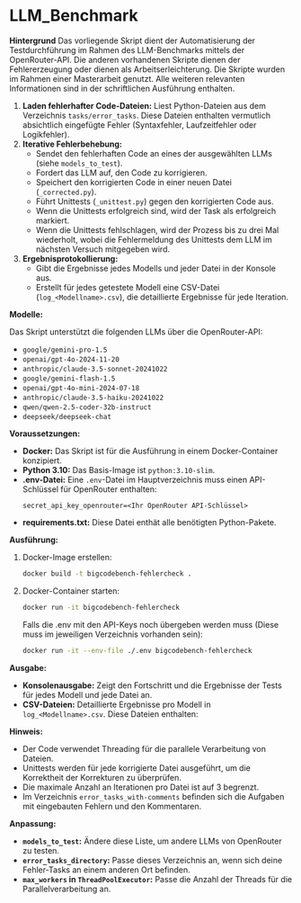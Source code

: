 # LLM_Benchmark

**Hintergrund**
Das vorliegende Skript dient der Automatisierung der Testdurchführung im Rahmen des LLM-Benchmarks mittels der OpenRouter-API. Die anderen vorhandenen Skripte dienen der Fehlererzeugung oder dienen als Arbeitserleichterung. Die Skripte wurden im Rahmen einer Masterarbeit genutzt. Alle weiteren relevanten Informationen sind in der schriftlichen Ausführung enthalten.


1.  **Laden fehlerhafter Code-Dateien:** Liest Python-Dateien aus dem Verzeichnis `tasks/error_tasks`. Diese Dateien enthalten vermutlich absichtlich eingefügte Fehler (Syntaxfehler, Laufzeitfehler oder Logikfehler).
2.  **Iterative Fehlerbehebung:**
    *   Sendet den fehlerhaften Code an eines der ausgewählten LLMs (siehe `models_to_test`).
    *   Fordert das LLM auf, den Code zu korrigieren.
    *   Speichert den korrigierten Code in einer neuen Datei (`_corrected.py`).
    *   Führt Unittests (`_unittest.py`) gegen den korrigierten Code aus.
    *   Wenn die Unittests erfolgreich sind, wird der Task als erfolgreich markiert.
    *   Wenn die Unittests fehlschlagen, wird der Prozess bis zu drei Mal wiederholt, wobei die Fehlermeldung des Unittests dem LLM im nächsten Versuch mitgegeben wird.
3.  **Ergebnisprotokollierung:**
    *   Gibt die Ergebnisse jedes Modells und jeder Datei in der Konsole aus.
    *   Erstellt für jedes getestete Modell eine CSV-Datei (`log_<Modellname>.csv`), die detaillierte Ergebnisse für jede Iteration.

**Modelle:**

Das Skript unterstützt die folgenden LLMs über die OpenRouter-API:

*   `google/gemini-pro-1.5`
*   `openai/gpt-4o-2024-11-20`
*   `anthropic/claude-3.5-sonnet-20241022`
*   `google/gemini-flash-1.5`
*   `openai/gpt-4o-mini-2024-07-18`
*   `anthropic/claude-3.5-haiku-20241022`
*   `qwen/qwen-2.5-coder-32b-instruct`
*   `deepseek/deepseek-chat`

**Voraussetzungen:**

*   **Docker:** Das Skript ist für die Ausführung in einem Docker-Container konzipiert.
*   **Python 3.10:** Das Basis-Image ist `python:3.10-slim`.
*   **.env-Datei:** Eine `.env`-Datei im Hauptverzeichnis muss einen API-Schlüssel für OpenRouter enthalten:
    ```
    secret_api_key_openrouter=<Ihr OpenRouter API-Schlüssel>
    ```
*   **requirements.txt:** Diese Datei enthät alle benötigten Python-Pakete.

**Ausführung:**

1.  Docker-Image erstellen:
    ```bash
    docker build -t bigcodebench-fehlercheck .
    ```
2.  Docker-Container starten:
    ```bash
    docker run -it bigcodebench-fehlercheck
    ```
    Falls die .env mit den API-Keys noch übergeben werden muss (Diese muss im jeweiligen Verzeichnis vorhanden sein):
    ```bash
    docker run -it --env-file ./.env bigcodebench-fehlercheck
    ```
   
**Ausgabe:**

*   **Konsolenausgabe:** Zeigt den Fortschritt und die Ergebnisse der Tests für jedes Modell und jede Datei an.
*   **CSV-Dateien:** Detaillierte Ergebnisse pro Modell in `log_<Modellname>.csv`. Diese Dateien enthalten:

**Hinweis:**

*   Der Code verwendet Threading für die parallele Verarbeitung von Dateien.
*   Unittests werden für jede korrigierte Datei ausgeführt, um die Korrektheit der Korrekturen zu überprüfen.
*   Die maximale Anzahl an Iterationen pro Datei ist auf 3 begrenzt.
*   Im Verzeichnis `error_tasks_with-comments` befinden sich die Aufgaben mit eingebauten Fehlern und den Kommentaren.

**Anpassung:**

*   **`models_to_test`:**  Ändere diese Liste, um andere LLMs von OpenRouter zu testen.
*   **`error_tasks_directory`:** Passe dieses Verzeichnis an, wenn sich deine Fehler-Tasks an einem anderen Ort befinden.
*   **`max_workers` in `ThreadPoolExecutor`:** Passe die Anzahl der Threads für die Parallelverarbeitung an.






